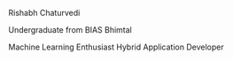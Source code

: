 Rishabh Chaturvedi

Undergraduate from BIAS Bhimtal

Machine Learning Enthusiast 
Hybrid Application Developer